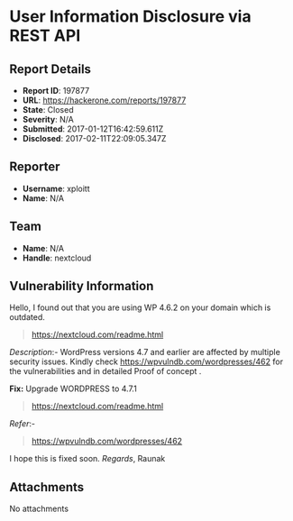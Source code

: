 # User Information Disclosure via REST API

## Report Details
- **Report ID**: 197877
- **URL**: https://hackerone.com/reports/197877
- **State**: Closed
- **Severity**: N/A
- **Submitted**: 2017-01-12T16:42:59.611Z
- **Disclosed**: 2017-02-11T22:09:05.347Z

## Reporter
- **Username**: xploitt
- **Name**: N/A

## Team
- **Name**: N/A
- **Handle**: nextcloud

## Vulnerability Information
Hello, I found out that you are using WP 4.6.2 on your domain which is outdated.
>https://nextcloud.com/readme.html

_Description_:-
WordPress versions 4.7 and earlier are affected by multiple security issues. Kindly check https://wpvulndb.com/wordpresses/462 for the vulnerabilities and in detailed Proof of concept .

**Fix:**
Upgrade WORDPRESS to 4.7.1
>https://nextcloud.com/readme.html

_Refer_:-
>https://wpvulndb.com/wordpresses/462

I hope this is fixed soon.
_Regards_,
Raunak

## Attachments
No attachments
